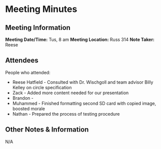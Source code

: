 # Meeting Minutes
## Meeting Information
**Meeting Date/Time:** Tus, 8 am
**Meeting Location:** Russ 314
**Note Taker:** Reese

## Attendees
People who attended:
- Reese Hatfield - Consulted with Dr. Wischgoll and team advisor Billy Kelley on circle specification
- Zack - Added more content needed for our presentation
- Brandon - 
- Muhammed - Finished formatting second SD card with copied image, boosted morale
- Nathan - Prepared the process of testing procedure

## Other Notes & Information
N/A

